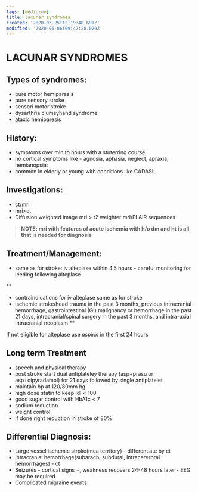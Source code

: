```yaml
---
tags: [medicine]
title: lacunar_syndromes
created: '2020-03-25T12:19:40.691Z'
modified: '2020-05-06T09:47:28.029Z'
---
```


# LACUNAR SYNDROMES

## Types of syndromes: 
- pure motor hemiparesis
- pure sensory stroke 
- sensori motor stroke 
- dysarthria clumsyhand syndrome
- ataxic hemiparesis

## History:

- symptoms over min to hours with a stuterring course
- no cortical symptoms like - agnosia, aphasia, neglect, apraxia, hemianopsia:
- common in elderly or young with conditions like CADASIL

## Investigations:
- ct/mri
- mri>ct 
- Diffusion weighted image mri > t2 weighter mri/FLAIR sequences 

> **NOTE: mri with features of acute ischemia with h/o dm and ht is all that is needed for diagnosis**

## Treatment/Management:

- same as for stroke: iv alteplase within 4.5 hours - careful monitoring for leeding following alteplase

**
- contraindications for iv alteplase same as for stroke 
- ischemic stroke/head trauma in the past 3 months, previous intracranial hemorrhage, gastrointestinal (GI) malignancy or hemorrhage in the past 21 days, intracranial/spinal surgery in the past 3 months, and intra-axial intracranial neoplasm
**

If not eligible for alteplase use *aspirin* in the first 24 hours 

## Long term Treatment 

- speech and physical therapy
- post stroke start dual antiplateley therapy (asp+prasu or asp+dipyradamol) for 21 days followed by single antiplatelet
- maintain bp at 120/80mm hg 
- high dose statin to keep ldl < 100
- good sugar control with HbA1c < 7 
- sodium reduction 
- weight control
- if done right reduction in stroke of 80%

## Differential Diagnosis:

- Large vessel ischemic stroke(mca territory) - differentiate by ct 
- Intracranial hemorrhage(subarach, subdural, intracererbral hemorrhages) - ct
- Seizures - cortical signs +, weakness recovers 24-48 hours later - EEG may be required
- Complicated migraine events


